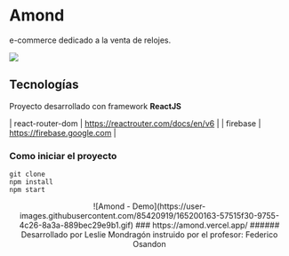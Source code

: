 # Amond 
e-commerce dedicado a la venta de relojes.

![](https://i.ibb.co/dkvWn4r/Home-banner.png)



## Tecnologías
Proyecto desarrollado con framework **ReactJS**

| react-router-dom  | https://reactrouter.com/docs/en/v6 |
| firebase  | https://firebase.google.com |




### Como iniciar el proyecto

```
git clone
npm install
npm start
```
<p align="center" width="100%">
![Amond - Demo](https://user-images.githubusercontent.com/85420919/165200163-57515f30-9755-4c26-8a3a-889bec29e9b1.gif)
### https://amond.vercel.app/
###### Desarrollado por Leslie Mondragón
instruido por el profesor:  Federico Osandon
</p>
